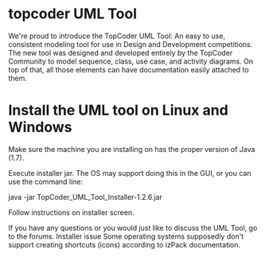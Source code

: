 topcoder UML Tool
=================

We're proud to introduce the TopCoder UML Tool: An easy to use, consistent modeling tool for use in Design and Development competitions. The new tool was designed and developed entirely by the TopCoder Community to model sequence, class, use case, and activity diagrams. On top of that, all those elements can have documentation easily attached to them. 

Install the UML tool on Linux and Windows
=============================================
Make sure the machine you are installing on has the proper version of Java (1.7).

Execute installer jar. The OS may support doing this in the GUI, or you can use the command line:

java -jar TopCoder_UML_Tool_Installer-1.2.6.jar

Follow instructions on installer screen.

If you have any questions or you would just like to discuss the UML Tool, go to the forums.
	Installer issue
Some operating systems supposedly don't support creating shortcuts (icons) according to izPack documentation.

